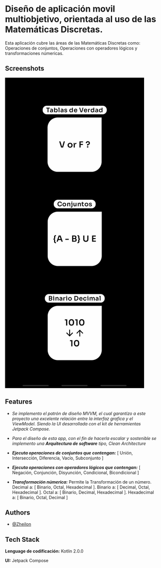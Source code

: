 
# Diseño de aplicación movil multiobjetivo, orientada al uso de las Matemáticas Discretas.

Esta aplicación cubre las áreas de las Matemáticas Discretas como:
Operaciones de conjuntos, Operaciones con operadores lógicos y transformaciones númericas.


## Screenshots

![App Screenshot](assets/first_dapp.jpg)


## Features

- *Se implemento el patrón de diseño MVVM, el cual garantizo a este proyecto una excelente relación entre la interfaz grafica y el ViewModel. Siendo la UI desarrollada con el kit de herramientas Jetpack Compose.*

- *Para el diseño de esta app, con el fin de hacerla escalar y sostenible se implemento una ***Arquitectura de software*** tipo, Clean Architecture*

- ***Ejecuta operaciones de conjuntos que contengan:*** [ Unión, Intersección, Diferencia, Vacío, Subconjunto ]

- ***Ejecuta operaciones con operadores lógicos que contengan:*** [ Negación, Conjunción, Disyunción, Condicional, Bicondicional ]

- ***Transformación númerica:*** Permite la Transformación de un número. Decimal a: [ Binario, Octal, Hexadecimal ]. Binario a: [ Decimal, Octal, Hexadecimal ]. Octal a: [ Binario, Decimal, Hexadecimal ]. Hexadecimal a: [ Binario, Octal, Decimal ]

## Authors

- [@Zheilon](https://www.github.com/Zheilon)


## Tech Stack

**Lenguage de codificación:** Kotlin 2.0.0

**UI:** Jetpack Compose

